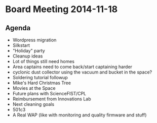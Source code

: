 Board Meeting 2014-11-18
=======

Agenda
------

- Wordpress migration
- Silkstart
- "Holiday" party
- Cleanup ideas
- Lot of things still need homes
- Area captains need to come back/start captaining harder
- cyclonic dust collector using the vacuum and bucket in the space?
- Soldering tutorial followup
- Mike's Hard Christmas Tree
- Movies at the Space
- Future plans with ScienceFIST/CPL
- Reimbursement from Innovations Lab
- Next cleaning goals
- 501c3
- A Real WAP (like with monitoring and quality firmware and stuff)

